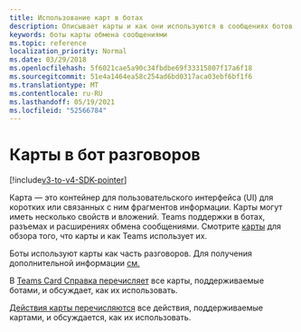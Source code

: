 ```yaml
---
title: Использование карт в ботах
description: Описывает карты и как они используются в сообщениях ботов
keywords: боты карты обмена сообщениями
ms.topic: reference
localization_priority: Normal
ms.date: 03/29/2018
ms.openlocfilehash: 5f6021cae5a90c34fbdbe69f33315807f17a6f18
ms.sourcegitcommit: 51e4a1464ea58c254ad6bd0317aca03ebf6bf1f6
ms.translationtype: MT
ms.contentlocale: ru-RU
ms.lasthandoff: 05/19/2021
ms.locfileid: "52566784"
---
```

# <a name="cards-in-bot-conversations"></a>Карты в бот разговоров

[!include[v3-to-v4-SDK-pointer](~/includes/v3-to-v4-pointer-bots.md)]

Карта *—* это контейнер для пользовательского интерфейса (UI) для коротких или связанных с ним фрагментов информации. Карты могут иметь несколько свойств и вложений. Teams поддержки в ботах, разъемах и расширениях обмена сообщениями. Смотрите [карты](~/task-modules-and-cards/what-are-cards.md) для обзора того, что карты и как Teams использует их.

Боты используют карты как часть разговоров. Для получения дополнительной информации [см.](~/resources/bot-v3/bot-conversations/bots-conversations.md)

В [Teams Card Справка перечисляет](~/task-modules-and-cards/cards/cards-reference.md) все карты, поддерживаемые ботами, и обсуждает, как их использовать.

[Действия карты перечисляются](~/task-modules-and-cards/cards/cards-actions.md) все действия, поддерживаемые картами, и обсуждается, как их использовать.
